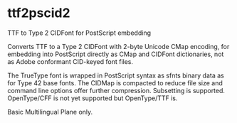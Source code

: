 # ttf2pscid2
TTF to Type 2 CIDFont for PostScript embedding

Converts TTF to a Type 2 CIDFont with 2-byte Unicode CMap encoding, for embedding into PostScript directly as CMap and CIDFont dictionaries, not as Adobe conformant CID-keyed font files.

The TrueType font is wrapped in PostScript syntax as sfnts binary data as for Type 42 base fonts. The CIDMap is compacted to reduce file size and command line options offer further compression. Subsetting is supported.
OpenType/CFF is not yet supported but OpenType/TTF is.

Basic Multilingual Plane only.
